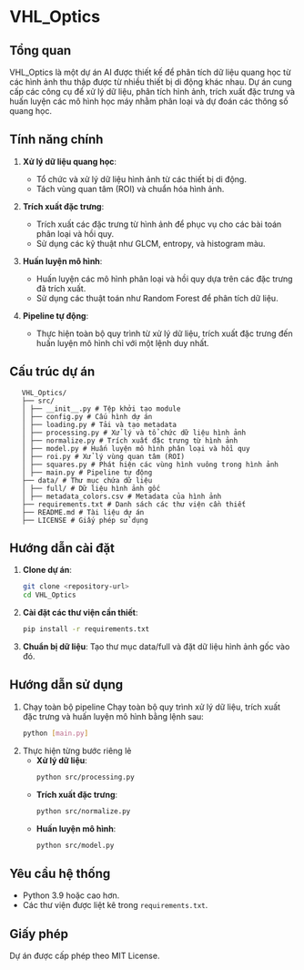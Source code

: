 # VHL_Optics

## Tổng quan

VHL_Optics là một dự án AI được thiết kế để phân tích dữ liệu quang học từ các hình ảnh thu thập được từ nhiều thiết bị di động khác nhau. Dự án cung cấp các công cụ để xử lý dữ liệu, phân tích hình ảnh, trích xuất đặc trưng và huấn luyện các mô hình học máy nhằm phân loại và dự đoán các thông số quang học.

## Tính năng chính

1. **Xử lý dữ liệu quang học**:
   - Tổ chức và xử lý dữ liệu hình ảnh từ các thiết bị di động.
   - Tách vùng quan tâm (ROI) và chuẩn hóa hình ảnh.

2. **Trích xuất đặc trưng**:
   - Trích xuất các đặc trưng từ hình ảnh để phục vụ cho các bài toán phân loại và hồi quy.
   - Sử dụng các kỹ thuật như GLCM, entropy, và histogram màu.

3. **Huấn luyện mô hình**:
   - Huấn luyện các mô hình phân loại và hồi quy dựa trên các đặc trưng đã trích xuất.
   - Sử dụng các thuật toán như Random Forest để phân tích dữ liệu.

4. **Pipeline tự động**:
   - Thực hiện toàn bộ quy trình từ xử lý dữ liệu, trích xuất đặc trưng đến huấn luyện mô hình chỉ với một lệnh duy nhất.

## Cấu trúc dự án
```
   VHL_Optics/ 
   ├── src/ 
   │ ├── __init__.py # Tệp khởi tạo module 
   │ ├── config.py # Cấu hình dự án 
   │ ├── loading.py # Tải và tạo metadata 
   │ ├── processing.py # Xử lý và tổ chức dữ liệu hình ảnh 
   │ ├── normalize.py # Trích xuất đặc trưng từ hình ảnh 
   │ ├── model.py # Huấn luyện mô hình phân loại và hồi quy 
   │ ├── roi.py # Xử lý vùng quan tâm (ROI) 
   │ ├── squares.py # Phát hiện các vùng hình vuông trong hình ảnh 
   │ ├── main.py # Pipeline tự động 
   ├── data/ # Thư mục chứa dữ liệu 
   │ ├── full/ # Dữ liệu hình ảnh gốc 
   │ ├── metadata_colors.csv # Metadata của hình ảnh 
   ├── requirements.txt # Danh sách các thư viện cần thiết 
   ├── README.md # Tài liệu dự án 
   ├── LICENSE # Giấy phép sử dụng
```
## Hướng dẫn cài đặt

1. **Clone dự án**:
   ```bash
   git clone <repository-url>
   cd VHL_Optics
   ```
2. **Cài đặt các thư viện cần thiết**:
   ```bash
   pip install -r requirements.txt
   ```
3. **Chuẩn bị dữ liệu**:
   Tạo thư mục data/full và đặt dữ liệu hình ảnh gốc vào đó.

## Hướng dẫn sử dụng
1. Chạy toàn bộ pipeline
   Chạy toàn bộ quy trình xử lý dữ liệu, trích xuất đặc trưng và huấn luyện mô hình bằng lệnh sau:
   ```bash
   python [main.py]
   ```
2. Thực hiện từng bước riêng lẻ
   - **Xử lý dữ liệu**:
      ```bash
      python src/processing.py
      ```
   - **Trích xuất đặc trưng**:
      ```bash
      python src/normalize.py
      ```
   - **Huấn luyện mô hình**:
      ```bash
      python src/model.py
      ```

## Yêu cầu hệ thống
 - Python 3.9 hoặc cao hơn.
 - Các thư viện được liệt kê trong `requirements.txt`.

## Giấy phép
Dự án được cấp phép theo MIT License.